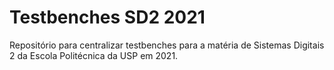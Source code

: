 # Testbenches SD2 2021
Repositório para centralizar testbenches para a matéria de Sistemas Digitais 2 da Escola Politécnica da USP em 2021.

